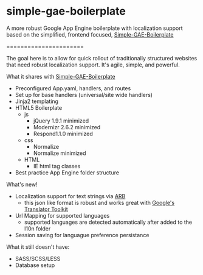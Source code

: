 simple-gae-boilerplate
======================

A more robust Google App Engine boilerplate with localization support based on the simplified, frontend focused, [Simple-GAE-Boilerplate](https://github.com/burkeshartsis/simple-gae-boilerplate)

======================

The goal here is to allow for quick rollout of traditionally structured websites that need robust localization support. It's agile, simple, and powerful.

What it shares with [Simple-GAE-Boilerplate](https://github.com/burkeshartsis/simple-gae-boilerplate)

- Preconfigured App.yaml, handlers, and routes
- Set up for base handlers (universal/site wide handlers)
- Jinja2 templating
- HTML5 Boilerplate
	- js
		- jQuery 1.9.1 minimized
		- Modernizr 2.6.2 minimized
		- Respond1.1.0 minimized
	- css
		- Normalize
		- Normalize minimized
	- HTML
		- IE html tag classes
- Best practice App Engine folder structure

What's new!

- Localization support for text strings via [ARB](https://code.google.com/p/arb/wiki/ApplicationResourceBundleSpecification)
	- this json like format is robust and works great with [Google's Translator Toolkit](https://support.google.com/translate/toolkit/topic/22235?hl=en&ref_topic=22228)
- Url Mapping for supported languages
	- supported languages are detected automatically after added to the l10n folder
- Session saving for languague preference persistance

What it still doesn't have:

- SASS/SCSS/LESS
- Database setup